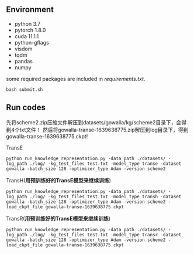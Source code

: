 ## Environment

* python 3.7
* pytorch 1.8.0
* cuda 11.1.1
* python-gflags
* visdom
* tqdm
* pandas
* numpy

some required packages are included in *requirements.txt*.
```
bash submit.sh
```

## Run codes
<!-- 先将scheme1.7z和scheme2.7z压缩文件解压到datasets/gowalla/kg/scheme1和datasets/gowalla/kg/scheme2目录下，会得到4个txt文件！
然后将gowalla-transe-1637901500.7z解压到log目录下，得到gowalla-transe-1637901500.ckpt! -->
先将scheme2.zip压缩文件解压到datasets/gowalla/kg/scheme2目录下，会得到4个txt文件！
然后将gowalla-transe-1639638775.zip解压到log目录下，得到gowalla-transe-1639638775.ckpt!

TransE

<!-- 这部分代码**scheme1**是spatial threshold为0.2km所构造的KG -->
<!--
```
python run_knowledge_representation.py -data_path ./datasets/ -log_path ./log/ -kg_test_files test.txt -model_type transe -dataset gowalla -batch_size 128 -optimizer_type Adam -version scheme1
```
-->
<!-- 这部分代码**scheme2**是spatial threshold为3km，然后再取top 50所构造的KG -->
``` 
python run_knowledge_representation.py -data_path ./datasets/ -log_path ./log/ -kg_test_files test.txt -model_type transe -dataset gowalla -batch_size 128 -optimizer_type Adam -version scheme2
```

TransH(**用预训练好的TransE模型来继续训练**)

<!-- 这部分代码**scheme1**是spatial threshold为0.2km所构造的KG！我只提供了这部分的TransE预训练模型，即gowalla-transe-1637901500.ckpt，所以这部分可以直接运行！-->
<!--
```
python run_knowledge_representation.py -data_path ./datasets/ -log_path ./log/ -kg_test_files test.txt -model_type transe -dataset gowalla -batch_size 128 -optimizer_type Adam -version scheme1 -load_ckpt_file gowalla-transe-1637901500.ckpt
```
-->
<!-- 这部分代码**scheme2**是spatial threshold为3km，然后再取top 50所构造的KG！我没有提供对应的TransE模型，**必须运行TransE保存模型之后，会得到gowalla-transe-xxxxxxxx.ckpt文件，再运行这部分代码！！！**,因此对应的**参数为-load_ckpt_file gowalla-transe-xxxxxxxx.ckpt** -->
```
python run_knowledge_representation.py -data_path ./datasets/ -log_path ./log/ -kg_test_files test.txt -model_type transh -dataset gowalla -batch_size 128 -optimizer_type Adam -version scheme2 -load_ckpt_file gowalla-transe-1639638775.ckpt
```
TransR(**用预训练好的TransE模型来继续训练**)

<!-- 这部分代码**scheme1**是spatial threshold为0.2km所构造的KG!我只提供了这部分的TransE预训练模型，即gowalla-transe-1637901500.ckpt，所以这部分可以直接运行！-->
<!--
```
python run_knowledge_representation.py -data_path ./datasets/ -log_path ./log/ -kg_test_files test.txt -model_type transe -dataset gowalla -batch_size 128 -optimizer_type Adam -version scheme1 -load_ckpt_file gowalla-transe-1637901500.ckpt
```
-->
<!--这部分代码**scheme2**是spatial threshold为3km，然后再取top 50所构造的KG!我没有提供对应的TransE模型，**必须运行TransE保存模型之后，会得到gowalla-transe-xxxxxxxx.ckpt文件，再运行这部分代码！！！**,因此对应的**参数为-load_ckpt_file gowalla-transe-xxxxxxxx.ckpt**！-->
```
python run_knowledge_representation.py -data_path ./datasets/ -log_path ./log/ -kg_test_files test.txt -model_type transr -dataset gowalla -batch_size 128 -optimizer_type Adam -version scheme2 -load_ckpt_file gowalla-transe-1639638775.ckpt
```
